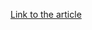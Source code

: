[Link to the article](https://www.sentinelone.com/blog/evilquest-a-new-macos-malware-rolls-ransomware-spyware-and-data-theft-into-one/)
